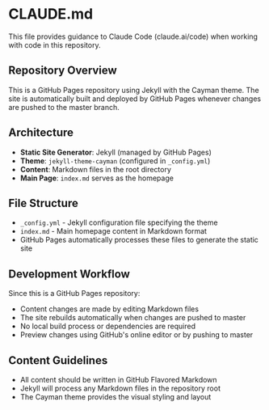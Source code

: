 # CLAUDE.md

This file provides guidance to Claude Code (claude.ai/code) when working with code in this repository.

## Repository Overview

This is a GitHub Pages repository using Jekyll with the Cayman theme. The site is automatically built and deployed by GitHub Pages whenever changes are pushed to the master branch.

## Architecture

- **Static Site Generator**: Jekyll (managed by GitHub Pages)
- **Theme**: `jekyll-theme-cayman` (configured in `_config.yml`)
- **Content**: Markdown files in the root directory
- **Main Page**: `index.md` serves as the homepage

## File Structure

- `_config.yml` - Jekyll configuration file specifying the theme
- `index.md` - Main homepage content in Markdown format
- GitHub Pages automatically processes these files to generate the static site

## Development Workflow

Since this is a GitHub Pages repository:
- Content changes are made by editing Markdown files
- The site rebuilds automatically when changes are pushed to master
- No local build process or dependencies are required
- Preview changes using GitHub's online editor or by pushing to master

## Content Guidelines

- All content should be written in GitHub Flavored Markdown
- Jekyll will process any Markdown files in the repository root
- The Cayman theme provides the visual styling and layout